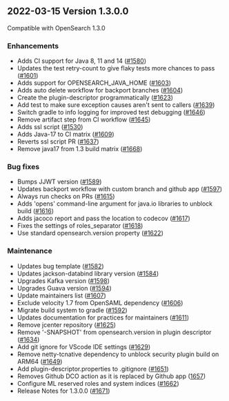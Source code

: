 ## 2022-03-15 Version 1.3.0.0

Compatible with OpenSearch 1.3.0

### Enhancements

* Adds CI support for Java 8, 11 and 14 ([#1580](https://github.com/opensearch-project/security/pull/1580))
* Updates the test retry-count to give flaky tests more chances to pass ([#1601](https://github.com/opensearch-project/security/pull/1601))
* Adds support for OPENSEARCH_JAVA_HOME ([#1603](https://github.com/opensearch-project/security/pull/1603))
* Adds auto delete workflow for backport branches ([#1604](https://github.com/opensearch-project/security/pull/1604))
* Create the plugin-descriptor programmatically ([#1623](https://github.com/opensearch-project/security/pull/1623))
* Add test to make sure exception causes aren't sent to callers ([#1639](https://github.com/opensearch-project/security/pull/1639))
* Switch gradle to info logging for improved test debugging ([#1646](https://github.com/opensearch-project/security/pull/1646))
* Remove artifact step from CI workflow ([#1645](https://github.com/opensearch-project/security/pull/1645))
* Adds ssl script ([#1530](https://github.com/opensearch-project/security/pull/1530))
* Adds Java-17 to CI matrix ([#1609](https://github.com/opensearch-project/security/pull/1609))
* Reverts ssl script PR ([#1637](https://github.com/opensearch-project/security/pull/1637))
* Remove java17 from 1.3 build matrix ([#1668](https://github.com/opensearch-project/security/pull/1668))

### Bug fixes

* Bumps JJWT version ([#1589](https://github.com/opensearch-project/security/pull/1589))
* Updates backport workflow with custom branch and github app ([#1597](https://github.com/opensearch-project/security/pull/1597))
* Always run checks on PRs ([#1615](https://github.com/opensearch-project/security/pull/1615))
* Adds 'opens' command-line argument for java.io libraries to unblock build ([#1616](https://github.com/opensearch-project/security/pull/1616))
* Adds jacoco report and pass the location to codecov ([#1617](https://github.com/opensearch-project/security/pull/1617))
* Fixes the settings of roles_separator ([#1618](https://github.com/opensearch-project/security/pull/1618))
* Use standard opensearch.version property ([#1622](https://github.com/opensearch-project/security/pull/1622))


### Maintenance

* Updates bug template ([#1582](https://github.com/opensearch-project/security/pull/1582))
* Updates jackson-databind library version ([#1584](https://github.com/opensearch-project/security/pull/1584))
* Upgrades Kafka version ([#1598](https://github.com/opensearch-project/security/pull/1598))
* Upgrades Guava version ([#1594](https://github.com/opensearch-project/security/pull/1594))
* Update maintainers list ([#1607](https://github.com/opensearch-project/security/pull/1607))
* Exclude velocity 1.7 from OpenSAML dependency ([#1606](https://github.com/opensearch-project/security/pull/1606))
* Migrate build system to gradle ([#1592](https://github.com/opensearch-project/security/pull/1592))
* Updates documentation for practices for maintainers ([#1611](https://github.com/opensearch-project/security/pull/1611))
* Remove jcenter repository ([#1625](https://github.com/opensearch-project/security/pull/1625))
* Remove '-SNAPSHOT' from opensearch.version in plugin descriptor ([#1634](https://github.com/opensearch-project/security/pull/1634))
* Add git ignore for VScode IDE settings ([#1629](https://github.com/opensearch-project/security/pull/1629))
* Remove netty-tcnative dependency to unblock security plugin build on ARM64 ([#1649](https://github.com/opensearch-project/security/pull/1649))
* Add plugin-descriptor.properties to .gitignore ([#1651](https://github.com/opensearch-project/security/pull/1651))
* Removes Github DCO action as it is replaced by Github app ([1657](https://github.com/opensearch-project/security/pull/1657))
* Configure ML reserved roles and system indices ([#1662](https://github.com/opensearch-project/security/pull/1662))
* Release Notes for 1.3.0.0 ([#1671](https://github.com/opensearch-project/security/pull/1671))
